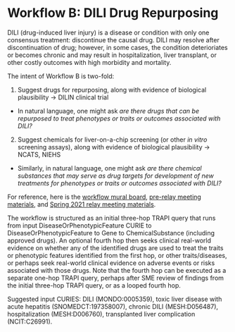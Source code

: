# Workflow B: DILI Drug Repurposing

DILI (drug-induced liver injury) is a disease or condition with only one consensus treatment: discontinue the causal drug. DILI may resolve after discontinuation of drug; however, in some cases, the condition deterioriates or becomes chronic and may result in hospitalization, liver transplant, or other costly outcomes with high morbidity and mortality.

The intent of Workflow B is two-fold: 

1. Suggest drugs for repurposing, along with evidence of biological plausibility -> DILIN clinical trial

- In natural language, one might ask *are there drugs that can be repurposed to treat phenotypes or traits or outcomes associated with DILI?*

2. Suggest chemicals for liver-on-a-chip screening (or other *in vitro* screening assays), along with evidence of biological plausibility -> NCATS, NIEHS

- Similarly, in natural language, one might ask *are there chemical substances that may serve as drug targets for development of new treatments for phenotypes or traits or outcomes associated with DILI?*

For reference, here is the [workflow mural board](https://app.mural.co/t/ncats3030/m/ncats3030/1620608471364/d9d6ca5aefb8c7af4f756312d2500f0a3f465008), [pre-relay meeting materials](https://drive.google.com/drive/folders/1sCA6iouNHOh9I4ivXrR6DCct6fGgXbXp?usp=sharing), and [Spring 2021 relay meeting materials](https://github.com/ranking-agent/robogallery/tree/master/relay_spring_2021/DILI).

The workflow is structured as an initial three-hop TRAPI query that runs from input DiseaseOrPhenotypicFeature CURIE to DiseaseOrPhenotypicFeature to Gene to ChemicalSubstance (including approved drugs). An optional fourth hop then seeks clinical real-world evidence on whether any of the identified drugs are used to treat the traits or phenotypic features identified from the first hop, or other traits/diseases, or perhaps seek real-world clinical evidence on adverse events or risks associated with those drugs. Note that the fourth hop can be executed as a separate one-hop TRAPI query, perhaps after SME review of findings from the initial three-hop TRAPI query, or as a looped fourth hop.

Suggested input CURIES: DILI (MONDO:0005359), toxic liver disease with acute hepatitis (SNOMEDCT:197358007), chronic DILI (MESH:D056487), hospitalization (MESH:D006760), transplanted liver complication (NCIT:C26991).

